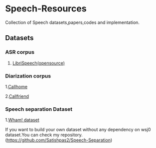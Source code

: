 # Speech-Resources
Collection of Speech datasets,papers,codes and implementation.
## Datasets
### ASR corpus 
1. [LibriSpeech(opensource)](http://www.openslr.org/12/)
### Diarization corpus
1.[Callhome](https://media.talkbank.org/ca/CallHome/)

2.[Callfriend](https://media.talkbank.org/ca/CallFriend/)
### Speech separation Dataset
1.[Wham! dataset](http://wham.whisper.ai/)

If you want to build your own dataset without any dependency on wsj0 dataset.You can check my repository.(https://github.com/Satishpas2/Speech-Separation)
